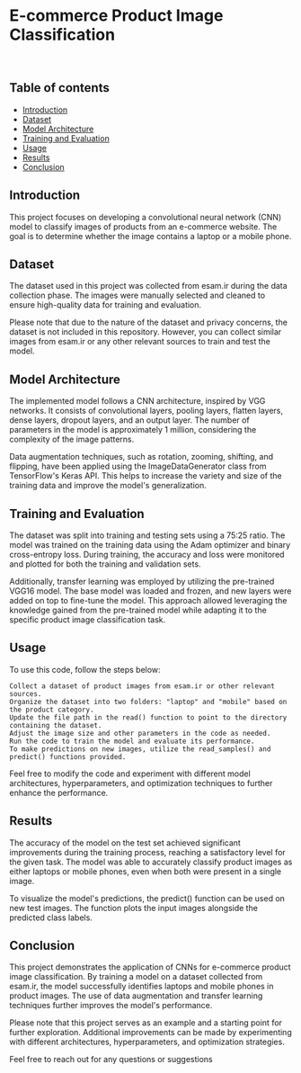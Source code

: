 # E-commerce Product Image Classification

</br>

## Table of contents
- [Introduction](#Introduction)
- [Dataset](#Dataset)
- [Model Architecture](#Model-Architecture)
- [Training and Evaluation](#Training-and-Evaluation)
- [Usage](#Usage)
- [Results](#Results)
- [Conclusion](#Conclusion)


## Introduction
This project focuses on developing a convolutional neural network (CNN) model to classify images of products from an e-commerce website. The goal is to determine whether the image contains a laptop or a mobile phone.

## Dataset
The dataset used in this project was collected from esam.ir during the data collection phase. The images were manually selected and cleaned to ensure high-quality data for training and evaluation.

Please note that due to the nature of the dataset and privacy concerns, the dataset is not included in this repository. However, you can collect similar images from esam.ir or any other relevant sources to train and test the model.

## Model Architecture
The implemented model follows a CNN architecture, inspired by VGG networks. It consists of convolutional layers, pooling layers, flatten layers, dense layers, dropout layers, and an output layer. The number of parameters in the model is approximately 1 million, considering the complexity of the image patterns.

Data augmentation techniques, such as rotation, zooming, shifting, and flipping, have been applied using the ImageDataGenerator class from TensorFlow's Keras API. This helps to increase the variety and size of the training data and improve the model's generalization.

## Training and Evaluation
The dataset was split into training and testing sets using a 75:25 ratio. The model was trained on the training data using the Adam optimizer and binary cross-entropy loss. During training, the accuracy and loss were monitored and plotted for both the training and validation sets.

Additionally, transfer learning was employed by utilizing the pre-trained VGG16 model. The base model was loaded and frozen, and new layers were added on top to fine-tune the model. This approach allowed leveraging the knowledge gained from the pre-trained model while adapting it to the specific product image classification task.

## Usage
To use this code, follow the steps below:

    Collect a dataset of product images from esam.ir or other relevant sources.
    Organize the dataset into two folders: "laptop" and "mobile" based on the product category.
    Update the file path in the read() function to point to the directory containing the dataset.
    Adjust the image size and other parameters in the code as needed.
    Run the code to train the model and evaluate its performance.
    To make predictions on new images, utilize the read_samples() and predict() functions provided.

Feel free to modify the code and experiment with different model architectures, hyperparameters, and optimization techniques to further enhance the performance.

## Results
The accuracy of the model on the test set achieved significant improvements during the training process, reaching a satisfactory level for the given task. The model was able to accurately classify product images as either laptops or mobile phones, even when both were present in a single image.

To visualize the model's predictions, the predict() function can be used on new test images. The function plots the input images alongside the predicted class labels.

## Conclusion
This project demonstrates the application of CNNs for e-commerce product image classification. By training a model on a dataset collected from esam.ir, the model successfully identifies laptops and mobile phones in product images. The use of data augmentation and transfer learning techniques further improves the model's performance.

Please note that this project serves as an example and a starting point for further exploration. Additional improvements can be made by experimenting with different architectures, hyperparameters, and optimization strategies.

Feel free to reach out for any questions or suggestions
